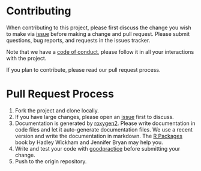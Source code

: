 # Contributing

When contributing to this project, please first discuss the change you wish to make via [issue](https://github.com/agrdatasci/gdistance/issues) before making a change and pull request. Please submit questions, bug reports, and requests in the issues tracker.

Note that we have a [code of conduct](https://github.com/agrdatasci/gdistance/CODE_OF_CONDUCT.md), please follow it in all your interactions with the project.

If you plan to contribute, please read our pull request process.

# Pull Request Process

1. Fork the project and clone locally.
2. If you have large changes, please open an [issue](https://github.com/agrdatasci/gdistance/issues) first to discuss.
3. Documentation is generated by [roxygen2](https://CRAN.R-project.org/package=roxygen2). Please write documentation in code files and let it auto-generate documentation files. We use a recent version and write the documentation in markdown. The [R Packages](https://r-pkgs.org/) book by Hadley Wickham and Jennifer Bryan may help you. 
4. Write and test your code with [goodpractice](https://CRAN.R-project.org/package=goodpractice) before submitting your change.
5. Push to the origin repository.
